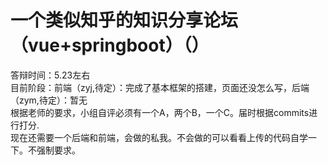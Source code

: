# 一个类似知乎的知识分享论坛（vue+springboot）（）
   
答辩时间：5.23左右  
目前阶段：前端（zyj,待定）：完成了基本框架的搭建，页面还没怎么写，后端（zym,待定）：暂无  
根据老师的要求，小组自评必须有一个A，两个B，一个C。届时根据commits进行打分.  
现在还需要一个后端和前端，会做的私我。不会做的可以看看上传的代码自学一下。不强制要求。  

